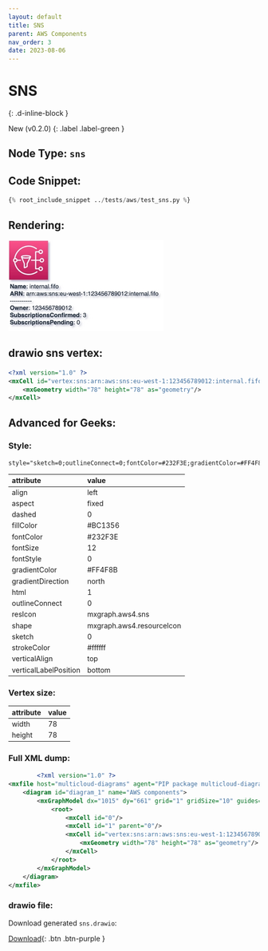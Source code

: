 ```yaml
---
layout: default
title: SNS
parent: AWS Components
nav_order: 3
date: 2023-08-06
---
```


# SNS
{: .d-inline-block }

New (v0.2.0)
{: .label .label-green }

## Node Type: ``sns``

## Code Snippet:

```python
{% root_include_snippet ../tests/aws/test_sns.py %}
```

## Rendering:

![lambda](output/jpg/sns.jpg)

## drawio sns vertex:

```xml
<?xml version="1.0" ?>
<mxCell id="vertex:sns:arn:aws:sns:eu-west-1:123456789012:internal.fifo" parent="1" vertex="1">
    <mxGeometry width="78" height="78" as="geometry"/>
</mxCell>
```

## Advanced for Geeks:

### Style:
```html
style="sketch=0;outlineConnect=0;fontColor=#232F3E;gradientColor=#FF4F8B;gradientDirection=north;fillColor=#BC1356;strokeColor=#ffffff;dashed=0;verticalLabelPosition=bottom;verticalAlign=top;align=left;html=1;fontSize=12;fontStyle=0;aspect=fixed;shape=mxgraph.aws4.resourceIcon;resIcon=mxgraph.aws4.sns;"
```

| attribute | value |
|:----------|:------|
|align| left |
|aspect| fixed |
|dashed| 0 |
|fillColor| #BC1356 |
|fontColor| #232F3E |
|fontSize| 12 |
|fontStyle| 0 |
|gradientColor| #FF4F8B |
|gradientDirection| north |
|html| 1 |
|outlineConnect| 0 |
|resIcon| mxgraph.aws4.sns |
|shape| mxgraph.aws4.resourceIcon |
|sketch| 0 |
|strokeColor| #ffffff |
|verticalAlign| top |
|verticalLabelPosition| bottom |

### Vertex size:

| attribute | value |
|:---------|:-----------|
| width    | 78  |
| height   |78|

### Full XML dump:
```xml
        <?xml version="1.0" ?>
<mxfile host="multicloud-diagrams" agent="PIP package multicloud-diagrams. Generate resources in draw.io compatible format for Cloud infrastructure. Copyrights @ Roman Tsypuk 2023. MIT license." type="MultiCloud">
    <diagram id="diagram_1" name="AWS components">
        <mxGraphModel dx="1015" dy="661" grid="1" gridSize="10" guides="1" tooltips="1" connect="1" arrows="1" fold="1" page="1" pageScale="1" pageWidth="850" pageHeight="1100" math="0" shadow="1">
            <root>
                <mxCell id="0"/>
                <mxCell id="1" parent="0"/>
                <mxCell id="vertex:sns:arn:aws:sns:eu-west-1:123456789012:internal.fifo" value="&lt;b&gt;Name&lt;/b&gt;: internal.fifo&lt;BR&gt;&lt;b&gt;ARN&lt;/b&gt;: arn:aws:sns:eu-west-1:123456789012:internal.fifo&lt;BR&gt;-----------&lt;BR&gt;&lt;b&gt;Owner&lt;/b&gt;: 123456789012&lt;BR&gt;&lt;b&gt;SubscriptionsConfirmed&lt;/b&gt;: 3&lt;BR&gt;&lt;b&gt;SubscriptionsPending&lt;/b&gt;: 0" style="sketch=0;outlineConnect=0;fontColor=#232F3E;gradientColor=#FF4F8B;gradientDirection=north;fillColor=#BC1356;strokeColor=#ffffff;dashed=0;verticalLabelPosition=bottom;verticalAlign=top;align=left;html=1;fontSize=12;fontStyle=0;aspect=fixed;shape=mxgraph.aws4.resourceIcon;resIcon=mxgraph.aws4.sns;" parent="1" vertex="1">
                    <mxGeometry width="78" height="78" as="geometry"/>
                </mxCell>
            </root>
        </mxGraphModel>
    </diagram>
</mxfile>
```

### drawio file:

Download generated ``sns.drawio``:

[Download](output/drawio/sns.drawio){: .btn .btn-purple }